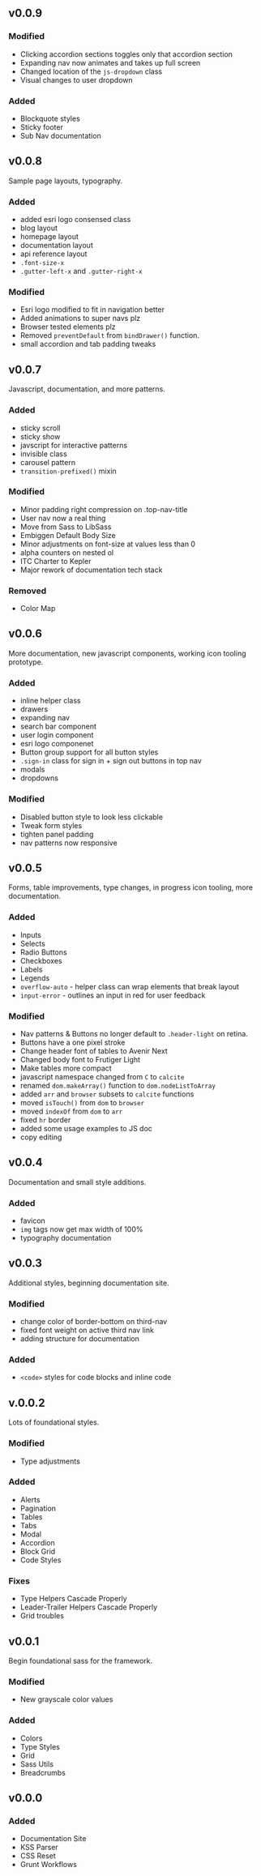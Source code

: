 ## v0.0.9

### Modified
- Clicking accordion sections toggles only that accordion section
- Expanding nav now animates and takes up full screen
- Changed location of the `js-dropdown` class
- Visual changes to user dropdown

### Added
- Blockquote styles
- Sticky footer
- Sub Nav documentation

## v0.0.8

Sample page layouts, typography.

### Added
- added esri logo consensed class
- blog layout
- homepage layout
- documentation layout
- api reference layout
- `.font-size-x`
- `.gutter-left-x` and `.gutter-right-x`

### Modified
- Esri logo modified to fit in navigation better
- Added animations to super navs plz
- Browser tested elements plz
- Removed `preventDefault` from `bindDrawer()` function.
- small accordion and tab padding tweaks

## v0.0.7

Javascript, documentation, and more patterns.

### Added
- sticky scroll
- sticky show
- javscript for interactive patterns
- invisible class
- carousel pattern
- `transition-prefixed()` mixin

### Modified
- Minor padding right compression on .top-nav-title
- User nav now a real thing
- Move from Sass to LibSass
- Embiggen Default Body Size
- Minor adjustments on font-size at values less than 0
- alpha counters on nested ol
- ITC Charter to Kepler
- Major rework of documentation tech stack

### Removed
- Color Map

## v0.0.6

More documentation, new javascript components, working icon tooling prototype.

### Added
- inline helper class
- drawers
- expanding nav
- search bar component
- user login component
- esri logo componenet
- Button group support for all button styles
- `.sign-in` class for sign in + sign out buttons in top nav
- modals
- dropdowns

### Modified
- Disabled button style to look less clickable
- Tweak form styles
- tighten panel padding
- nav patterns now responsive

## v0.0.5
Forms, table improvements, type changes, in progress icon tooling, more documentation.

### Added
- Inputs
- Selects
- Radio Buttons
- Checkboxes
- Labels
- Legends
- `overflow-auto` - helper class can wrap elements that break layout
- `input-error` - outlines an input in red for user feedback

### Modified
- Nav patterns & Buttons no longer default to `.header-light` on retina.
- Buttons have a one pixel stroke
- Change header font of tables to Avenir Next
- Changed body font to Frutiger Light
- Make tables more compact
- javascript namespace changed from `C` to `calcite`
- renamed `dom.makeArray()` function to `dom.nodeListToArray`
- added `arr` and `browser` subsets to `calcite` functions
- moved `isTouch()` from `dom` to `browser`
- moved `indexOf` from `dom` to `arr`
- fixed `hr` border
- added some usage examples to JS doc
- copy editing

## v0.0.4
Documentation and small style additions.

### Added
- favicon
- `img` tags now get max width of 100%
- typography documentation

## v0.0.3
Additional styles, beginning documentation site.

### Modified
- change color of border-bottom on third-nav
- fixed font weight on active third nav link
- adding structure for documentation

### Added
- `<code>` styles for code blocks and inline code

## v.0.0.2
Lots of foundational styles.

### Modified
- Type adjustments

### Added
- Alerts
- Pagination
- Tables
- Tabs
- Modal
- Accordion
- Block Grid
- Code Styles

### Fixes
- Type Helpers Cascade Properly
- Leader-Trailer Helpers Cascade Properly
- Grid troubles

## v0.0.1

Begin foundational sass for the framework.

### Modified
- New grayscale color values

### Added
- Colors
- Type Styles
- Grid
- Sass Utils
- Breadcrumbs

## v0.0.0

### Added
- Documentation Site
- KSS Parser
- CSS Reset
- Grunt Workflows
